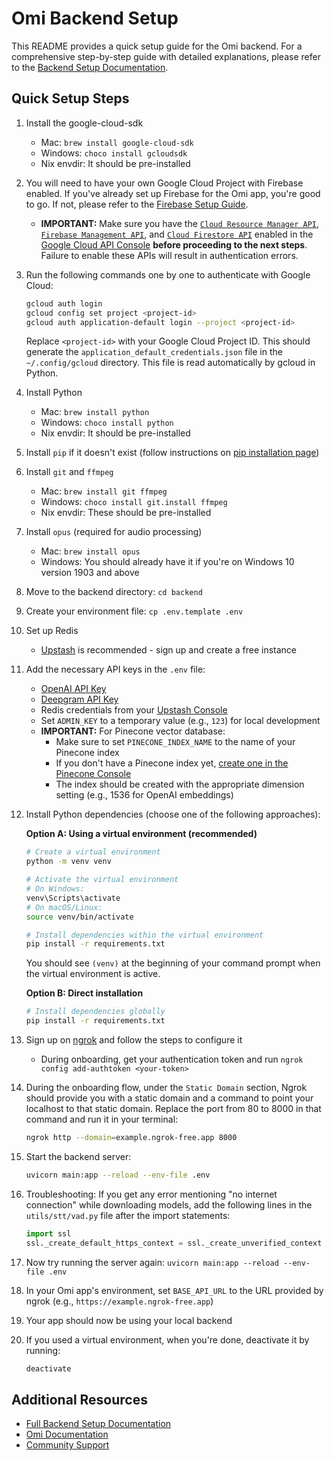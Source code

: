 # Omi Backend Setup

This README provides a quick setup guide for the Omi backend. For a comprehensive step-by-step guide with detailed explanations, please refer to the [Backend Setup Documentation](https://docs.omi.me/docs/developer/backend/Backend_Setup).

## Quick Setup Steps

1. Install the google-cloud-sdk
   - Mac: `brew install google-cloud-sdk`
   - Windows: `choco install gcloudsdk`
   - Nix envdir: It should be pre-installed

2. You will need to have your own Google Cloud Project with Firebase enabled. If you've already set up Firebase for the Omi app, you're good to go. If not, please refer to the [Firebase Setup Guide](https://firebase.google.com/docs/projects/learn-more).
   - **IMPORTANT:** Make sure you have the [`Cloud Resource Manager API`](https://console.cloud.google.com/apis/library/cloudresourcemanager.googleapis.com), [`Firebase Management API`](https://console.cloud.google.com/apis/library/firebase.googleapis.com), and [`Cloud Firestore API`](https://console.developers.google.com/apis/api/firestore.googleapis.com/overview) enabled in the [Google Cloud API Console](https://console.cloud.google.com/apis/dashboard) **before proceeding to the next steps**. Failure to enable these APIs will result in authentication errors.

3. Run the following commands one by one to authenticate with Google Cloud:
   ```bash
   gcloud auth login
   gcloud config set project <project-id>
   gcloud auth application-default login --project <project-id>
   ```
   Replace `<project-id>` with your Google Cloud Project ID.
   This should generate the `application_default_credentials.json` file in the `~/.config/gcloud` directory. This file is read automatically by gcloud in Python.

4. Install Python
   - Mac: `brew install python`
   - Windows: `choco install python`
   - Nix envdir: It should be pre-installed

5. Install `pip` if it doesn't exist (follow instructions on [pip installation page](https://pip.pypa.io/en/stable/installation/))

6. Install `git` and `ffmpeg`
   - Mac: `brew install git ffmpeg`
   - Windows: `choco install git.install ffmpeg`
   - Nix envdir: These should be pre-installed

7. Install `opus` (required for audio processing)
   - Mac: `brew install opus`
   - Windows: You should already have it if you're on Windows 10 version 1903 and above

8. Move to the backend directory: `cd backend`

9. Create your environment file: `cp .env.template .env`

10. Set up Redis
    - [Upstash](https://console.upstash.com/) is recommended - sign up and create a free instance

11. Add the necessary API keys in the `.env` file:
    - [OpenAI API Key](https://platform.openai.com/settings/organization/api-keys)
    - [Deepgram API Key](https://console.deepgram.com/api-keys)
    - Redis credentials from your [Upstash Console](https://console.upstash.com/)
    - Set `ADMIN_KEY` to a temporary value (e.g., `123`) for local development
    - **IMPORTANT:** For Pinecone vector database:
      - Make sure to set `PINECONE_INDEX_NAME` to the name of your Pinecone index
      - If you don't have a Pinecone index yet, [create one in the Pinecone Console](https://app.pinecone.io/)
      - The index should be created with the appropriate dimension setting (e.g., 1536 for OpenAI embeddings)

12. Install Python dependencies (choose one of the following approaches):

    **Option A: Using a virtual environment (recommended)**
    ```bash
    # Create a virtual environment
    python -m venv venv

    # Activate the virtual environment
    # On Windows:
    venv\Scripts\activate
    # On macOS/Linux:
    source venv/bin/activate

    # Install dependencies within the virtual environment
    pip install -r requirements.txt
    ```
    You should see `(venv)` at the beginning of your command prompt when the virtual environment is active.

    **Option B: Direct installation**
    ```bash
    # Install dependencies globally
    pip install -r requirements.txt
    ```

13. Sign up on [ngrok](https://ngrok.com/) and follow the steps to configure it
    - During onboarding, get your authentication token and run `ngrok config add-authtoken <your-token>`

14. During the onboarding flow, under the `Static Domain` section, Ngrok should provide you with a static domain and a command to point your localhost to that static domain. Replace the port from 80 to 8000 in that command and run it in your terminal:
    ```bash
    ngrok http --domain=example.ngrok-free.app 8000
    ```

15. Start the backend server:
    ```bash
    uvicorn main:app --reload --env-file .env
    ```

16. Troubleshooting: If you get any error mentioning "no internet connection" while downloading models, add the following lines in the `utils/stt/vad.py` file after the import statements:
    ```python
    import ssl
    ssl._create_default_https_context = ssl._create_unverified_context
    ```

17. Now try running the server again: `uvicorn main:app --reload --env-file .env`

18. In your Omi app's environment, set `BASE_API_URL` to the URL provided by ngrok (e.g., `https://example.ngrok-free.app`)

19. Your app should now be using your local backend

20. If you used a virtual environment, when you're done, deactivate it by running:
    ```bash
    deactivate
    ```

## Additional Resources

- [Full Backend Setup Documentation](https://docs.omi.me/developer/backend/Backend_Setup)
- [Omi Documentation](https://docs.omi.me/)
- [Community Support](http://discord.omi.me)
